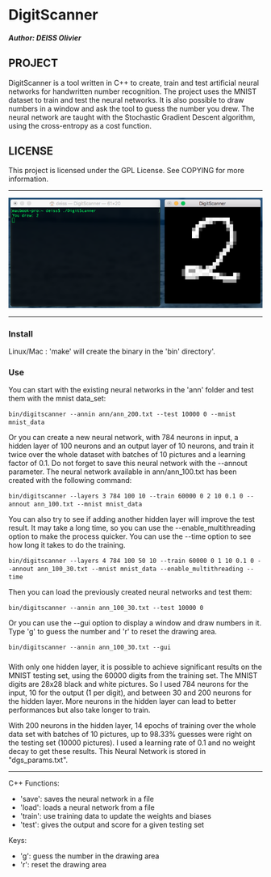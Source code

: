 # DigitScanner

##### Author: DEISS Olivier

## PROJECT

DigitScanner is a tool written in C++ to create, train and test artificial neural networks for handwritten number recognition. The project uses the MNIST dataset to train and test the neural networks. It is also possible to draw numbers in a window and ask the tool to guess the number you drew. The neural network are taught with the Stochastic Gradient Descent algorithm, using the cross-entropy as a cost function.

## LICENSE

This project is licensed under the GPL License. See COPYING for more information.

***

![Screenshot](media/Screenshot.png)

***

### Install

Linux/Mac : 'make' will create the binary in the 'bin' directory'.

### Use

You can start with the existing neural networks in the 'ann' folder and test them with the mnist data_set:

    bin/digitscanner --annin ann/ann_200.txt --test 10000 0 --mnist mnist_data
    
Or you can create a new neural network, with 784 neurons in input, a hidden layer of 100 neurons and an output layer of 10 neurons, and train it twice over the whole dataset with batches of 10 pictures and a learning factor of 0.1. Do not forget to save this neural network with the --annout parameter. The neural network available in ann/ann_100.txt has been created with the following command:

    bin/digitscanner --layers 3 784 100 10 --train 60000 0 2 10 0.1 0 --annout ann_100.txt --mnist mnist_data
    
You can also try to see if adding another hidden layer will improve the test result. It may take a long time, so you can use the --enable_multithreading option to make the process quicker. You can use the --time option to see how long it takes to do the training.

    bin/digitscanner --layers 4 784 100 50 10 --train 60000 0 1 10 0.1 0 --annout ann_100_30.txt --mnist mnist_data --enable_multithreading --time
    
Then you can load the previously created neural networks and test them:

    bin/digitscanner --annin ann_100_30.txt --test 10000 0
    
Or you can use the --gui option to display a window and draw numbers in it. Type 'g' to guess the number and 'r' to reset the drawing area.

    bin/digitscanner --annin ann_100_30.txt --gui

### 

With only one hidden layer, it is possible to achieve significant results on the MNIST testing set, using the 60000 digits from the training set. The MNIST digits are 28x28 black and white pictures. So I used 784 neurons for the input, 10 for the output (1 per digit), and between 30 and 200 neurons for the hidden layer. More neurons in the hidden layer can lead to better performances but also take longer to train.

With 200 neurons in the hidden layer, 14 epochs of training over the whole data set with batches of 10 pictures, up to 98.33% guesses were right on the testing set (10000 pictures). I used a learning rate of 0.1 and no weight decay to get these results. This Neural Network is stored in "dgs_params.txt".

-----------------------------------------------------------------------------------

C++ Functions:
   - 'save':  saves the neural network in a file
   - 'load':  loads a neural network from a file
   - 'train': use training data to update the weights and biases
   - 'test':  gives the output and score for a given testing set

Keys:
   - 'g': guess the number in the drawing area
   - 'r': reset the drawing area



